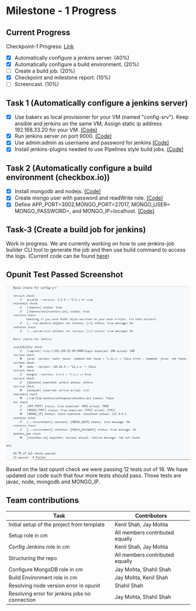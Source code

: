 # Milestone - 1 Progress

## Current Progress
Checkpoint-1 Progress: [Link](https://github.ncsu.edu/cscdevops-spring2021/DEVOPS-16/projects/2)
* [X] Automatically configure a jenkins server. (40%)
* [X] Automatically configure a build environment. (20%)
* [ ] Create a build job. (20%)
* [X] Checkpoint and milestone report. (10%)
* [ ] Screencast. (10%)

## Task 1 (Automatically configure a jenkins server)
* [X] Use bakerx as local provisioner for your VM (named "config-srv"). Keep ansible and jenkins on the same VM; Assign static ip address 192.168.33.20 for your VM. [(Code)](https://github.ncsu.edu/cscdevops-spring2021/DEVOPS-16/blob/master/commands/setup.js#L22)
* [X] Run jenkins server on port 9000. [(Code)](https://github.ncsu.edu/cscdevops-spring2021/DEVOPS-16/blob/master/cm/roles/config_jenkins/tasks/main.yml#L2-L6)
* [X] Use admin:admin as username and password for jenkins [(Code)](https://github.ncsu.edu/cscdevops-spring2021/DEVOPS-16/blob/master/cm/roles/config_jenkins/tasks/main.yml#L13-L16)
* [X] Install jenkins-plugins needed to use Pipelines style build jobs. [(Code)](https://github.ncsu.edu/cscdevops-spring2021/DEVOPS-16/blob/master/cm/roles/config_jenkins/tasks/main.yml#L34-L36)

## Task 2 (Automatically configure a build environment (checkbox.io))
* [X] Install mongodb and nodejs. [(Code)](https://github.ncsu.edu/cscdevops-spring2021/DEVOPS-16/blob/master/cm/roles/build_environment/tasks/main.yml)
* [X] Create mongo user with password and readWrite role. [(Code)](https://github.ncsu.edu/cscdevops-spring2021/DEVOPS-16/blob/master/cm/roles/configure_mongodb/tasks/main.yml)
* [X] Define APP_PORT=3002,MONGO_PORT=27017, MONGO_USER=<user> MONGO_PASSWORD=<pass>, and MONGO_IP=localhost. [(Code)](https://github.ncsu.edu/cscdevops-spring2021/DEVOPS-16/blob/master/cm/roles/configure_mongodb/tasks/main.yml)

## Task-3 (Create a build job for jenkins)
Work in progress. We are currently working on how to use jenkins-job builder CLI tool to generate the job and then use build command to access the logs. (Current code can be found [here](https://github.ncsu.edu/cscdevops-spring2021/DEVOPS-16/blob/master/commands/build.js))

## Opunit Test Passed Screenshot
<p align="center">
<img src="screenshot/opunit_current_progress.PNG" alt="demo"/>
</p>
Based on the last opunit check we were passing 12 tests out of 18. We have updated our code such that four more tests should pass. Those tests are javac, node, mongodb and MONGO_IP.

## Team contributions

| Task                                           	| Contributors                    	|
|------------------------------------------------	|---------------------------------	|
| Initial setup of the project from template     	| Kenil Shah, Jay Mohta           	|
| Setup role in cm                               	| All members contributed equally 	|
| Config Jenkins role in cm                      	| Kenil Shah, Jay Mohta           	|
| Structuring the repo                           	| All members contributed equally 	|
| Configure MongoDB role in cm                   	| Jay Mohta, Shahil Shah          	|
| Build Environment role in cm                   	| Jay Mohta, Kenil Shah           	|
| Resolving node version error in opunit         	| Shahil Shah                     	|
| Resolving error for jenkins jobs no connection 	| Jay Mohta, Shahil Shah          	|
